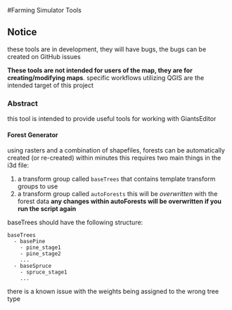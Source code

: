 #Farming Simulator Tools

## Notice
these tools are in development, they will have bugs, the bugs can be created on GitHub issues

**These tools are not intended for users of the map, they are for creating/modifying maps**. specific
workflows utilizing QGIS are the intended target of this project

### Abstract
this tool is intended to provide useful tools for working with GiantsEditor

#### Forest Generator
using rasters and a combination of shapefiles, forests can be automatically created (or re-created) within minutes
this requires two main things in the i3d file:
1. a transform group called `baseTrees` that contains template transform groups to use
1. a transform group called `autoForests` this will be _overwritten_ with the forest data
    **any changes within autoForests will be overwritten if you run the script again**

baseTrees should have the following structure:
```
baseTrees
  - basePine
    - pine_stage1
    - pine_stage2
    ...
  - baseSpruce
    - spruce_stage1
    ...
```

there is a known issue with the weights being assigned to the wrong tree type